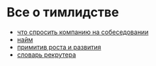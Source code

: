 # Все о тимлидстве

- [что спросить компанию на собеседовании](company_interview.md)
- [найм](hiring.md)
- [примитив роста и развития](growth.md)
- [словарь рекрутера](recruiting.md)
